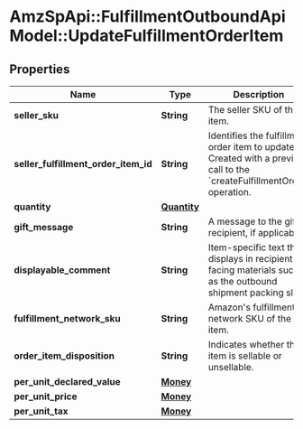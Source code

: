 # AmzSpApi::FulfillmentOutboundApiModel::UpdateFulfillmentOrderItem

## Properties
Name | Type | Description | Notes
------------ | ------------- | ------------- | -------------
**seller_sku** | **String** | The seller SKU of the item. | [optional] 
**seller_fulfillment_order_item_id** | **String** | Identifies the fulfillment order item to update. Created with a previous call to the &#x60;createFulfillmentOrder&#x60; operation. | 
**quantity** | [**Quantity**](Quantity.md) |  | 
**gift_message** | **String** | A message to the gift recipient, if applicable. | [optional] 
**displayable_comment** | **String** | Item-specific text that displays in recipient-facing materials such as the outbound shipment packing slip. | [optional] 
**fulfillment_network_sku** | **String** | Amazon&#x27;s fulfillment network SKU of the item. | [optional] 
**order_item_disposition** | **String** | Indicates whether the item is sellable or unsellable. | [optional] 
**per_unit_declared_value** | [**Money**](Money.md) |  | [optional] 
**per_unit_price** | [**Money**](Money.md) |  | [optional] 
**per_unit_tax** | [**Money**](Money.md) |  | [optional] 

